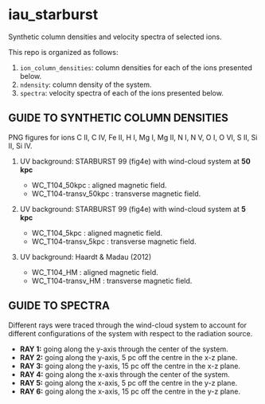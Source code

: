 # iau_starburst
Synthetic column densities and velocity spectra of selected ions.

This repo is organized as follows:
1. `ion_column_densities`: column densities for each of the ions presented below.
2. `ndensity`: column density of the system.
3. `spectra`: velocity spectra of each of the ions presented below.

## GUIDE TO SYNTHETIC COLUMN DENSITIES
PNG figures for ions C II, C IV, Fe II, H I, Mg I, Mg II, N I, N V, O I, O VI, S II, Si II, Si IV.

1. UV background: STARBURST 99 (fig4e) with wind-cloud system at **50 kpc**
   - WC_T104_50kpc : aligned magnetic field.
   - WC_T104-transv_50kpc : transverse magnetic field.

2. UV background: STARBURST 99 (fig4e) with wind-cloud system at **5 kpc**
   - WC_T104_5kpc : aligned magnetic field.
   - WC_T104-transv_5kpc : transverse magnetic field.

3. UV background: Haardt & Madau (2012)
   - WC_T104_HM : aligned magnetic field.
   - WC_T104-transv_HM : transverse magnetic field.
  
## GUIDE TO SPECTRA
Different rays were traced through the wind-cloud system to account for different configurations of the system with respect to the radiation source.

- **RAY 1:** going along the y-axis through the center of the system.
- **RAY 2:** going along the y-axis, 5 pc off the centre in the x-z plane.
- **RAY 3:** going along the y-axis, 15 pc off the centre in the x-z plane.
- **RAY 4:** going along the x-axis through the center of the system.
- **RAY 5:** going along the x-axis, 5 pc off the centre in the y-z plane.
- **RAY 6:** going along the x-axis, 15 pc off the centre in the y-z plane.
